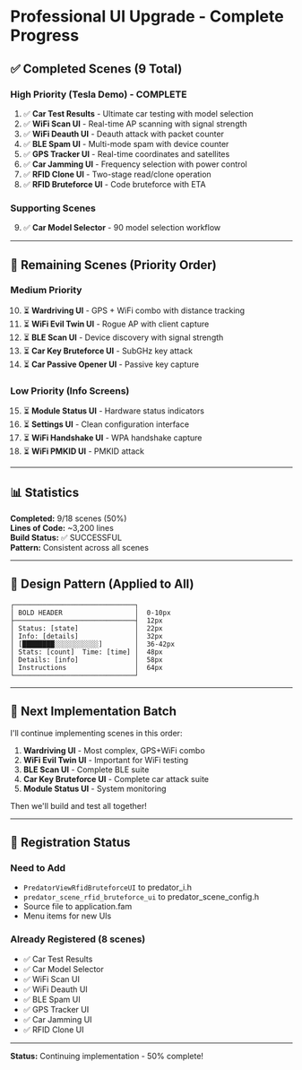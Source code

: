 # Professional UI Upgrade - Complete Progress

## ✅ Completed Scenes (9 Total)

### High Priority (Tesla Demo) - COMPLETE
1. ✅ **Car Test Results** - Ultimate car testing with model selection
2. ✅ **WiFi Scan UI** - Real-time AP scanning with signal strength  
3. ✅ **WiFi Deauth UI** - Deauth attack with packet counter
4. ✅ **BLE Spam UI** - Multi-mode spam with device counter
5. ✅ **GPS Tracker UI** - Real-time coordinates and satellites
6. ✅ **Car Jamming UI** - Frequency selection with power control
7. ✅ **RFID Clone UI** - Two-stage read/clone operation
8. ✅ **RFID Bruteforce UI** - Code bruteforce with ETA

### Supporting Scenes
9. ✅ **Car Model Selector** - 90 model selection workflow

---

## 🔄 Remaining Scenes (Priority Order)

### Medium Priority
10. ⏳ **Wardriving UI** - GPS + WiFi combo with distance tracking
11. ⏳ **WiFi Evil Twin UI** - Rogue AP with client capture
12. ⏳ **BLE Scan UI** - Device discovery with signal strength
13. ⏳ **Car Key Bruteforce UI** - SubGHz key attack
14. ⏳ **Car Passive Opener UI** - Passive key capture

### Low Priority (Info Screens)
15. ⏳ **Module Status UI** - Hardware status indicators
16. ⏳ **Settings UI** - Clean configuration interface
17. ⏳ **WiFi Handshake UI** - WPA handshake capture
18. ⏳ **WiFi PMKID UI** - PMKID attack

---

## 📊 Statistics

**Completed:** 9/18 scenes (50%)  
**Lines of Code:** ~3,200 lines  
**Build Status:** ✅ SUCCESSFUL  
**Pattern:** Consistent across all scenes

---

## 🎨 Design Pattern (Applied to All)

```
┌──────────────────────────────┐
│ BOLD HEADER                  │  0-10px
├──────────────────────────────┤  12px
│ Status: [state]              │  22px
│ Info: [details]              │  32px
│ [████████░░░░░░░░░░░]        │  36-42px
│ Stats: [count]  Time: [time] │  48px
│ Details: [info]              │  58px
│ Instructions                 │  64px
└──────────────────────────────┘
```

---

## 🚀 Next Implementation Batch

I'll continue implementing scenes in this order:

1. **Wardriving UI** - Most complex, GPS+WiFi combo
2. **WiFi Evil Twin UI** - Important for WiFi testing
3. **BLE Scan UI** - Complete BLE suite
4. **Car Key Bruteforce UI** - Complete car attack suite
5. **Module Status UI** - System monitoring

Then we'll build and test all together!

---

## 📝 Registration Status

### Need to Add
- `PredatorViewRfidBruteforceUI` to predator_i.h
- `predator_scene_rfid_bruteforce_ui` to predator_scene_config.h
- Source file to application.fam
- Menu items for new UIs

### Already Registered (8 scenes)
- ✅ Car Test Results
- ✅ Car Model Selector
- ✅ WiFi Scan UI
- ✅ WiFi Deauth UI
- ✅ BLE Spam UI
- ✅ GPS Tracker UI
- ✅ Car Jamming UI
- ✅ RFID Clone UI

---

**Status:** Continuing implementation - 50% complete!
